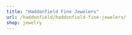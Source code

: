 ```yaml
---
title: "Haddonfield Fine Jewelers"
url: /haddonfield/haddonfield-fine-jewelers/
shop: jewelry
---
```

